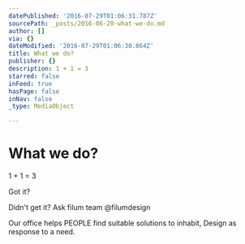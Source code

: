 ```yaml
---
datePublished: '2016-07-29T01:06:31.787Z'
sourcePath: _posts/2016-06-20-what-we-do.md
author: []
via: {}
dateModified: '2016-07-29T01:06:30.864Z'
title: What we do?
publisher: {}
description: 1 + 1 = 3
starred: false
inFeed: true
hasPage: false
inNav: false
_type: MediaObject

---
```

# What we do?

1 + 1 = 3

Got it?

Didn't get it? Ask filum team @filumdesign

Our office helps PEOPLE find suitable solutions to inhabit, Design as response to a need.